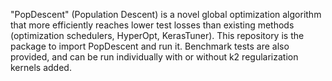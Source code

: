 "PopDescent" (Population Descent) is a novel global optimization algorithm that more efficiently reaches lower test losses than existing methods (optimization schedulers, HyperOpt, KerasTuner). This repository is the package to import PopDescent and run it. Benchmark tests are also provided, and can be run individually with or without k2 regularization kernels added.
